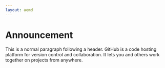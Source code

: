 ```yaml
---
layout: aemd
---
```


# [](#header-1)Announcement

This is a normal paragraph following a header. GitHub is a code hosting platform for version control and collaboration. It lets you and others work together on projects from anywhere.


